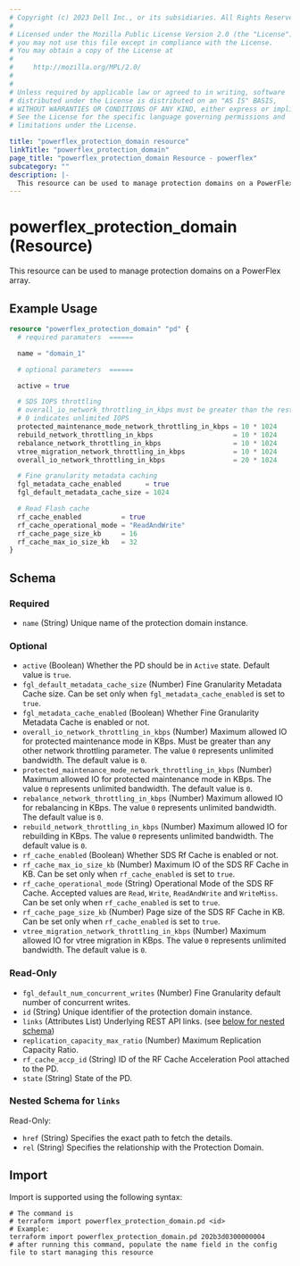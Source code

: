 ```yaml
---
# Copyright (c) 2023 Dell Inc., or its subsidiaries. All Rights Reserved.
# 
# Licensed under the Mozilla Public License Version 2.0 (the "License");
# you may not use this file except in compliance with the License.
# You may obtain a copy of the License at
# 
#     http://mozilla.org/MPL/2.0/
# 
# 
# Unless required by applicable law or agreed to in writing, software
# distributed under the License is distributed on an "AS IS" BASIS,
# WITHOUT WARRANTIES OR CONDITIONS OF ANY KIND, either express or implied.
# See the License for the specific language governing permissions and
# limitations under the License.

title: "powerflex_protection_domain resource"
linkTitle: "powerflex_protection_domain"
page_title: "powerflex_protection_domain Resource - powerflex"
subcategory: ""
description: |-
  This resource can be used to manage protection domains on a PowerFlex array.
---
```


# powerflex_protection_domain (Resource)

This resource can be used to manage protection domains on a PowerFlex array.


## Example Usage

```terraform
resource "powerflex_protection_domain" "pd" {
  # required paramaters  ======

  name = "domain_1"

  # optional parameters  ======

  active = true

  # SDS IOPS throttling
  # overall_io_network_throttling_in_kbps must be greater than the rest of the parameters
  # 0 indicates unlimited IOPS
  protected_maintenance_mode_network_throttling_in_kbps = 10 * 1024
  rebuild_network_throttling_in_kbps                    = 10 * 1024
  rebalance_network_throttling_in_kbps                  = 10 * 1024
  vtree_migration_network_throttling_in_kbps            = 10 * 1024
  overall_io_network_throttling_in_kbps                 = 20 * 1024

  # Fine granularity metadata caching
  fgl_metadata_cache_enabled      = true
  fgl_default_metadata_cache_size = 1024

  # Read Flash cache
  rf_cache_enabled          = true
  rf_cache_operational_mode = "ReadAndWrite"
  rf_cache_page_size_kb     = 16
  rf_cache_max_io_size_kb   = 32
}
```

<!-- schema generated by tfplugindocs -->
## Schema

### Required

- `name` (String) Unique name of the protection domain instance.

### Optional

- `active` (Boolean) Whether the PD should be in `Active` state. Default value is `true`.
- `fgl_default_metadata_cache_size` (Number) Fine Granularity Metadata Cache size. Can be set only when `fgl_metadata_cache_enabled` is set to `true`.
- `fgl_metadata_cache_enabled` (Boolean) Whether Fine Granularity Metadata Cache is enabled or not.
- `overall_io_network_throttling_in_kbps` (Number) Maximum allowed IO for protected maintenance mode in KBps. Must be greater than any other network throttling parameter. The value `0` represents unlimited bandwidth. The default value is `0`.
- `protected_maintenance_mode_network_throttling_in_kbps` (Number) Maximum allowed IO for protected maintenance mode in KBps. The value `0` represents unlimited bandwidth. The default value is `0`.
- `rebalance_network_throttling_in_kbps` (Number) Maximum allowed IO for rebalancing in KBps. The value `0` represents unlimited bandwidth. The default value is `0`.
- `rebuild_network_throttling_in_kbps` (Number) Maximum allowed IO for rebuilding in KBps. The value `0` represents unlimited bandwidth. The default value is `0`.
- `rf_cache_enabled` (Boolean) Whether SDS Rf Cache is enabled or not.
- `rf_cache_max_io_size_kb` (Number) Maximum IO of the SDS RF Cache in KB. Can be set only when `rf_cache_enabled` is set to `true`.
- `rf_cache_operational_mode` (String) Operational Mode of the SDS RF Cache. Accepted values are `Read`, `Write`, `ReadAndWrite` and `WriteMiss`. Can be set only when `rf_cache_enabled` is set to `true`.
- `rf_cache_page_size_kb` (Number) Page size of the SDS RF Cache in KB. Can be set only when `rf_cache_enabled` is set to `true`.
- `vtree_migration_network_throttling_in_kbps` (Number) Maximum allowed IO for vtree migration in KBps. The value `0` represents unlimited bandwidth. The default value is `0`.

### Read-Only

- `fgl_default_num_concurrent_writes` (Number) Fine Granularity default number of concurrent writes.
- `id` (String) Unique identifier of the protection domain instance.
- `links` (Attributes List) Underlying REST API links. (see [below for nested schema](#nestedatt--links))
- `replication_capacity_max_ratio` (Number) Maximum Replication Capacity Ratio.
- `rf_cache_accp_id` (String) ID of the RF Cache Acceleration Pool attached to the PD.
- `state` (String) State of the PD.

<a id="nestedatt--links"></a>
### Nested Schema for `links`

Read-Only:

- `href` (String) Specifies the exact path to fetch the details.
- `rel` (String) Specifies the relationship with the Protection Domain.

## Import

Import is supported using the following syntax:

```shell
# The command is
# terraform import powerflex_protection_domain.pd <id>
# Example:
terraform import powerflex_protection_domain.pd 202b3d0300000004
# after running this command, populate the name field in the config file to start managing this resource
```